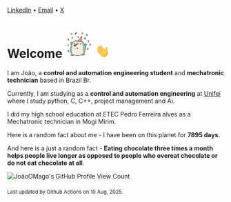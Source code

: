 [LinkedIn](https://www.linkedin.com/in/joão-pedro-gozzoli-b95641301/) &bull;
[Email](joaopedrogozzoli@gmail.com) &bull;
[X](https://x.com/jpp12prado)

# Welcome <img src="happy.gif" height="64px" /> <img src="wave.gif" height="32px" />

I am João, a  **control and automation engineering student** and **mechatronic technician** based in Brazil Br.

Currently, I am studying as a **control and automation engineering** at [Unifei](https://unifei.edu.br) where I study python, C, C++, project management and Ai.

I did my high school education at ETEC Pedro Ferreira alves as a Mechatronic technician in Mogi Mirim.

Here is a random fact about me - I have been on this planet for **7895 days**.

And here is a just a random fact -  **Eating chocolate three times a month helps people live longer as opposed to people who overeat chocolate or do not eat chocolate at all**.

![JoãoOMago's GitHub Profile View Count](https://komarev.com/ghpvc/?username=JoaoOMago)

<sub>Last updated by Github Actions on 10 Aug, 2025.</sub>
